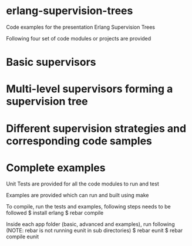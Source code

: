 # erlang-supervision-trees
Code examples for the presentation Erlang Supervision Trees

Following four set of code modules or projects are provided
# Basic supervisors
# Multi-level supervisors forming a supervision tree
# Different supervision strategies and corresponding code samples
# Complete examples

Unit Tests are provided for all the code modules to run and test

Examples are provided which can run and built using make

To compile, run the tests and examples, following steps needs to be followed
$ install erlang
$ rebar compile

Inside each app folder (basic, advanced and examples), run following (NOTE: rebar is not running eunit in sub directories)
$ rebar eunit
$ rebar compile eunit